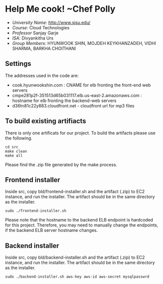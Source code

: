 
# Help Me cook! ~Chef Polly

- *University Name*: http://www.sjsu.edu/
- *Course*: Cloud Technologies
- *Professor* Sanjay Garje
- *ISA*: Divyankitha Urs
- *Group Members*: HYUNWOOK SHIN, MOJDEH KEYKHANZADEH, VIDHI SHARMA, BARKHA CHOITHANI

## Settings

The addresses used in the code are:
- cook.hyunwookshin.com : CNAME for elb fronting the front-end web servers
- cmpe281p2f-351513d65b031117.elb.us-east-2.amazonaws.com : hostname for elb fronting the backend-web servers 
- d36tn81c22y883.cloudfront.net - cloudfront url for mp3 files


## To build existing artifiacts

There is only one artificats for our project. To build the artifacts
please use the following.

```
cd src
make clean
make all
```

Please find the .zip file generated by the make process.

## Frontend installer

Inside src, copy bld/frontend-installer.sh and the artifact (.zip) to EC2 instance,
and run the installer. The artifact should be in the same directory as the installer.

```
sudo ./frontend-installer.sh
```
Please note that the hostname to the backend ELB endpoint is hardcoded for this project.
Therefore, you may need to manually change the endpoints, if the backend ELB
server hostname changes.

## Backend installer

Inside src, copy bld/backend-installer.sh and the artifact (.zip) to EC2 instance,
and run the installer. The artifact should be in the same directory as the installer.

```
sudo ./backend-installer.sh aws-key aws-id aws-secret mysqlpasswrd

```
